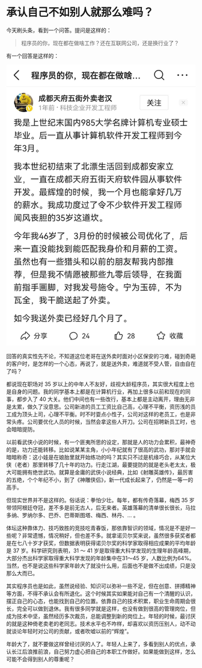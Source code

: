 # 承认自己不如别人就那么难吗？

今天刷头条，看到一个问答。提问是这样的：

> 程序员的你，现在都在做啥工作？还在互联网公司，还是换行业了？

有一个回答是这样的：

![](https://raw.githubusercontent.com/mogoweb/mywritings/master/book_wechat/202301/images/admit_old_01.jpg)

回答的真实性先不论，不知道这位老哥在送外卖时面对小区保安的刁难，碰到奇葩的客户时，是怎样的一个心态，再说了，就是送外卖，难道就不受人管，自由自在了吗？

都说现在职场对 35 岁以上的中年人不友好，歧视大龄程序员，其实很大程度上也是自身的问题。我的同学基本上都是在计算机行业，再加上很多以前和现在的同事，都步入了 40 大关。他们中间也有一些改行，基本上都是主动离开，理由无非是太累，做久了没意思。公司新进的员工工资比自己高，心理不平衡，资历浅的员工成为顶头上司，心理不平衡。时不时耍点小性子，公司对这样的老员工，也是非常头疼。公司要优化人员的时候，当然会拿这些人开刀。公司在招聘新员工时，也会暗暗提防。

以前看武侠小说的时候，有一个匪夷所思的设定，那就是人的功力会累积，最神奇的是，功力还能转移。比如说某某主角，小小年纪就有了很高的武功，那对手就会暗暗称奇：这小娃是在娘胎里就开始练功的吗？其实只不过是机缘巧合，从某位大侠（老者）那里转移了几十年的功力。行走江湖，最要提防的就是老头老太太，极大可能拥有绝世武功。就算是金庸的武侠小说经典，比如《射雕英雄传》，最厉害的五绝，个个年纪不小，到了《神雕侠侣》，新一代成长起来了，仍然是一等一的高手。

但现实世界并不是这样的。俗话说：拳怕少壮。每年，都有传奇落幕，梅西 35 岁带领阿根廷夺冠，差不多是前无古人，后无来者。英雄落幕的清单很长很长，马拉多纳、罗纳尔多、巴乔、巴蒂斯图塔、梅西、林丹、... 。

体坛这种靠体力、技巧致胜的竞技吃青春饭，那依靠智识的领域，情况是不是好一些呢？非常遗憾，情况稍好，但也差不多。就拿诺贝尔奖来说，虽然很多获奖者都是在七八十岁才获奖，但数据表明获得诺贝尔奖的科学家取得相应成果的平均年龄是 37 岁。科学研究则表明，31 ～ 41 岁是取得重大科学发现的生理年龄高峰期，大部分杰出科学家取得重大科学发现的年龄集中在31～45 岁，人数比例为64%。当然，也不是说这些科学家年龄大了就没什么用，后面也不是做不出成绩，只是没那么大而已。

其实程序员也是如此，虽然说经验、知识可以弥补一些不足，但在创意、拼搏精神等方面，不得不承认会有所退化。这个时候其实如果能对自己有一个清醒的认识，摆正自己的心态，也能找到自己的位置。依靠自己的技术积累，职业生命周期会很长，完全可以做到退休。我有很多同学就是这样，也没有做到很高的管理岗位，但成为技术中坚，虽然经历多次裁员，总能调整到新的岗位上。年轻的时候，最讨厌的就是这种倚老卖老的老同志。技术水平也不咋样，却喜欢以资历压别人，动不动就谈论年轻时对公司的贡献，或者吹嘘以前的“辉煌”。

年龄大了，就不要做这样曾经讨厌的人了。年轻人上来了，多看到别人的优点，承认长江后浪推前浪，自己努力虚心把自己的本职工作做好。如果能做到这样，怎么可能不会得到别人的尊重呢？


